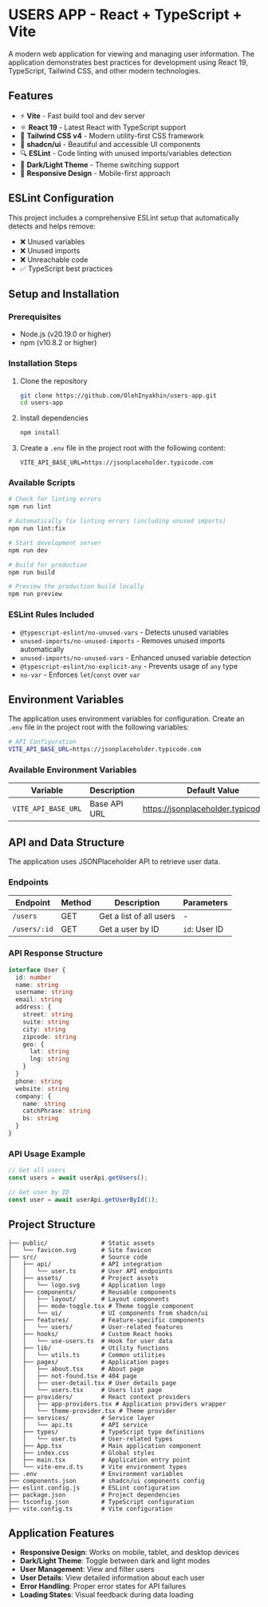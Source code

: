 # USERS APP - React + TypeScript + Vite

A modern web application for viewing and managing user information. The application demonstrates best practices for development using React 19, TypeScript, Tailwind CSS, and other modern technologies.

## Features

- ⚡️ **Vite** - Fast build tool and dev server
- ⚛️ **React 19** - Latest React with TypeScript support
- 🎨 **Tailwind CSS v4** - Modern utility-first CSS framework
- 🧩 **shadcn/ui** - Beautiful and accessible UI components
- 🔍 **ESLint** - Code linting with unused imports/variables detection
- 🌙 **Dark/Light Theme** - Theme switching support
- 📱 **Responsive Design** - Mobile-first approach

## ESLint Configuration

This project includes a comprehensive ESLint setup that automatically detects and helps remove:

- ❌ Unused variables
- ❌ Unused imports
- ❌ Unreachable code
- ✅ TypeScript best practices

## Setup and Installation

### Prerequisites

- Node.js (v20.19.0 or higher)
- npm (v10.8.2 or higher)

### Installation Steps

1. Clone the repository
   ```bash
   git clone https://github.com/OlehInyakhin/users-app.git
   cd users-app
   ```

2. Install dependencies
   ```bash
   npm install
   ```

3. Create a `.env` file in the project root with the following content:
   ```
   VITE_API_BASE_URL=https://jsonplaceholder.typicode.com
   ```

### Available Scripts

```bash
# Check for linting errors
npm run lint

# Automatically fix linting errors (including unused imports)
npm run lint:fix

# Start development server
npm run dev

# Build for production
npm run build

# Preview the production build locally
npm run preview
```

### ESLint Rules Included

- `@typescript-eslint/no-unused-vars` - Detects unused variables
- `unused-imports/no-unused-imports` - Removes unused imports automatically
- `unused-imports/no-unused-vars` - Enhanced unused variable detection
- `@typescript-eslint/no-explicit-any` - Prevents usage of `any` type
- `no-var` - Enforces `let`/`const` over `var`

## Environment Variables

The application uses environment variables for configuration. Create an `.env` file in the project root with the following variables:

```bash
# API Configuration
VITE_API_BASE_URL=https://jsonplaceholder.typicode.com
```

### Available Environment Variables

| Variable | Description | Default Value |
|------------|----------|----------------------|
| `VITE_API_BASE_URL` | Base API URL | https://jsonplaceholder.typicode.com |

## API and Data Structure

The application uses JSONPlaceholder API to retrieve user data.

### Endpoints

| Endpoint | Method | Description | Parameters |
|----------|-------|----------|----------|
| `/users` | GET | Get a list of all users | - |
| `/users/:id` | GET | Get a user by ID | `id`: User ID |

### API Response Structure

```typescript
interface User {
  id: number
  name: string
  username: string
  email: string
  address: {
    street: string
    suite: string
    city: string
    zipcode: string
    geo: {
      lat: string
      lng: string
    }
  }
  phone: string
  website: string
  company: {
    name: string
    catchPhrase: string
    bs: string
  }
}
```

### API Usage Example

```typescript
// Get all users
const users = await userApi.getUsers();

// Get user by ID
const user = await userApi.getUserById(1);
```

## Project Structure

```
├── public/               # Static assets
│   └── favicon.svg       # Site favicon
├── src/                  # Source code
│   ├── api/              # API integration
│   │   └── user.ts       # User API endpoints
│   ├── assets/           # Project assets
│   │   └── logo.svg      # Application logo
│   ├── components/       # Reusable components
│   │   ├── layout/       # Layout components
│   │   ├── mode-toggle.tsx # Theme toggle component
│   │   └── ui/           # UI components from shadcn/ui
│   ├── features/         # Feature-specific components
│   │   └── users/        # User-related features
│   ├── hooks/            # Custom React hooks
│   │   └── use-users.ts  # Hook for user data
│   ├── lib/              # Utility functions
│   │   └── utils.ts      # Common utilities
│   ├── pages/            # Application pages
│   │   ├── about.tsx     # About page
│   │   ├── not-found.tsx # 404 page
│   │   ├── user-detail.tsx # User details page
│   │   └── users.tsx     # Users list page
│   ├── providers/        # React context providers
│   │   ├── app-providers.tsx # Application providers wrapper
│   │   └── theme-provider.tsx # Theme provider
│   ├── services/         # Service layer
│   │   └── api.ts        # API service
│   ├── types/            # TypeScript type definitions
│   │   └── user.ts       # User-related types
│   ├── App.tsx           # Main application component
│   ├── index.css         # Global styles
│   ├── main.tsx          # Application entry point
│   └── vite-env.d.ts     # Vite environment types
├── .env                  # Environment variables
├── components.json       # shadcn/ui components config
├── eslint.config.js      # ESLint configuration
├── package.json          # Project dependencies
├── tsconfig.json         # TypeScript configuration
├── vite.config.ts        # Vite configuration
```

## Application Features

- **Responsive Design**: Works on mobile, tablet, and desktop devices
- **Dark/Light Theme**: Toggle between dark and light modes
- **User Management**: View and filter users
- **User Details**: View detailed information about each user
- **Error Handling**: Proper error states for API failures
- **Loading States**: Visual feedback during data loading
